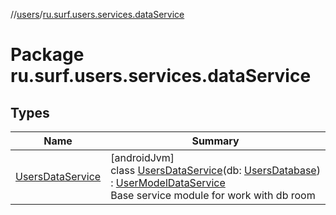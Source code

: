 //[users](../../index.md)/[ru.surf.users.services.dataService](index.md)

# Package ru.surf.users.services.dataService

## Types

| Name | Summary |
|---|---|
| [UsersDataService](-users-data-service/index.md) | [androidJvm]<br>class [UsersDataService](-users-data-service/index.md)(db: [UsersDatabase](../ru.surf.users.base/-users-database/index.md)) : [UserModelDataService](../ru.surf.users.services.dataService.impl/-user-model-data-service/index.md)<br>Base service module for work with db room |
